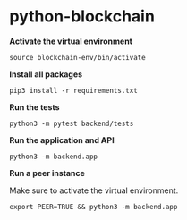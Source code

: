 # python-blockchain

**Activate the virtual environment**

```
source blockchain-env/bin/activate
```

**Install all packages**
```
pip3 install -r requirements.txt
```

**Run the tests**
```
python3 -m pytest backend/tests
```

**Run the application and API**

```
python3 -m backend.app
```

**Run a peer instance**

Make sure to activate the virtual environment.

```
export PEER=TRUE && python3 -m backend.app
```
